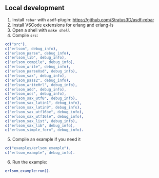 ## Local development

1. Install `rebar` with asdf-plugin: https://github.com/Stratus3D/asdf-rebar
2. Install VSCode extensions for erlang and erlang-ls
3. Open a shell with `make shell`
4. Compile `src`:

```erl
cd("src").
c("erlsom", debug_info),
c("erlsom_parse", debug_info),
c("erlsom_lib", debug_info),
c("erlsom_compile", debug_info),
c("erlsom_write", debug_info),
c("erlsom_parseXsd", debug_info),
c("erlsom_sax", debug_info),
c("erlsom_pass2", debug_info),
c("erlsom_writeHrl", debug_info),
c("erlsom_add", debug_info),
c("erlsom_ucs", debug_info),
c("erlsom_sax_utf8", debug_info),
c("erlsom_sax_latin1", debug_info),
c("erlsom_sax_latin9", debug_info),
c("erlsom_sax_utf16be", debug_info),
c("erlsom_sax_utf16le", debug_info),
c("erlsom_sax_list", debug_info),
c("erlsom_sax_lib", debug_info),
c("erlsom_simple_form", debug_info).
```

5. Compile an example if you need it

```erl
cd("examples/erlsom_example").
c("erlsom_example", debug_info).
```

6. Run the example:

```erl
erlsom_example:run().
```
